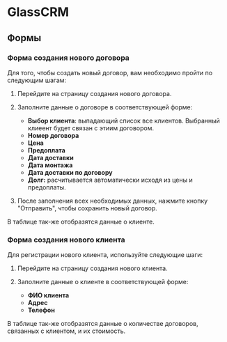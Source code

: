# GlassCRM


## Формы
### Форма создания нового договора
Для того, чтобы создать новый договор, вам необходимо пройти по следующим шагам:

1. Перейдите на страницу создания нового договора.

2. Заполните данные о договоре в соответствующей форме:
    - **Выбор клиента**: выпадающий список все клиентов. Выбранный клиеент будет связан с этиим договором.
    - **Номер договора**
    - **Цена**
    - **Предоплата**
    - **Дата доставки**
    - **Дата монтажа**
    - **Дата доставки по договору**
    - **Долг:** расчитывается автоматически исходя из цены и предоплаты.
3. После заполнения всех необходимых данных, нажмите кнопку "Отправить", чтобы сохранить новый договор.


В таблице так-же отобразятся данные о клиенте.

### Форма создания нового клиента
Для регистрации нового клиента, используйте следующие шаги:

1. Перейдите на страницу создания нового клиента.

2. Заполните данные о клиенте в соответствующей форме:
    - **ФИО клиента**
    - **Адрес**
    - **Телефон**

В таблице так-же отобразятся данные о количестве договоров, связанных с клиентом, и их стоимость.
